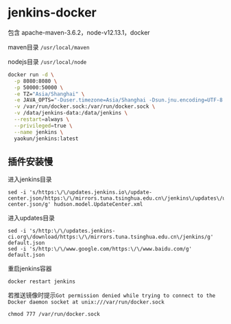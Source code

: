 # jenkins-docker

包含 apache-maven-3.6.2，node-v12.13.1，docker

maven目录 `/usr/local/maven`

nodejs目录 `/usr/local/node`

```bash
docker run -d \
  -p 8080:8080 \
  -p 50000:50000 \
  -e TZ="Asia/Shanghai" \
  -e JAVA_OPTS="-Duser.timezone=Asia/Shanghai -Dsun.jnu.encoding=UTF-8 -Dfile.encoding=UTF-8" \
  -v /var/run/docker.sock:/var/run/docker.sock \
  -v /data/jenkins-data:/data/jenkins \
  --restart=always \
  --privileged=true \
  --name jenkins \
  yaokun/jenkins:latest
```
## 插件安装慢
进入jenkins目录
```
sed -i 's/https:\/\/updates.jenkins.io\/update-center.json/https:\/\/mirrors.tuna.tsinghua.edu.cn\/jenkins\/updates\/update-center.json/g' hudson.model.UpdateCenter.xml
```
进入updates目录
```
sed -i 's/http:\/\/updates.jenkins-ci.org\/download/https:\/\/mirrors.tuna.tsinghua.edu.cn\/jenkins/g' default.json
sed -i 's/http:\/\/www.google.com/https:\/\/www.baidu.com/g' default.json
```
重启jenkins容器
```
docker restart jenkins
```
若推送镜像时提示`Got permission denied while trying to connect to the Docker daemon socket at unix:///var/run/docker.sock`
```
chmod 777 /var/run/docker.sock
```
